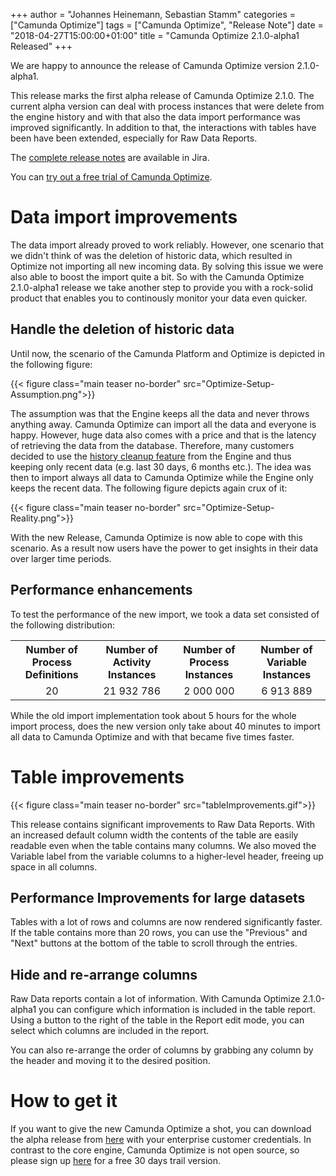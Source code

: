 +++
author = "Johannes Heinemann, Sebastian Stamm"
categories = ["Camunda Optimize"]
tags = ["Camunda Optimize", "Release Note"]
date = "2018-04-27T15:00:00+01:00"
title = "Camunda Optimize 2.1.0-alpha1 Released"
+++

We are happy to announce the release of Camunda Optimize version 2.1.0-alpha1.

This release marks the first alpha release of Camunda Optimize 2.1.0. The current alpha version can deal with process instances that were delete from the engine history and with that also the data import performance was improved significantly. In addition to that, the interactions with tables have been have been extended, especially for Raw Data Reports.

<!--more-->

The [complete release notes](https://app.camunda.com/jira/secure/ReleaseNote.jspa?projectId=10730&version=15305) are available in Jira.

You can [try out a free trial of Camunda Optimize](#how-to-get-it).

# Data import improvements

The data import already proved to work reliably. However, one scenario that we didn't think of was the deletion of historic data, which resulted in Optimize not importing all new incoming data. By solving this issue we were also able to boost the import quite a bit. So with the Camunda Optimize 2.1.0-alpha1 release we take another step to provide you with a rock-solid product that enables you to continously monitor your data even quicker.

## Handle the deletion of historic data

Until now, the scenario of the Camunda Platform and Optimize is depicted in the following figure:

{{< figure class="main teaser no-border" src="Optimize-Setup-Assumption.png">}}

The assumption was that the Engine keeps all the data and never throws anything away. Camunda Optimize can import all the data and everyone is happy. However, huge data also comes with a price and that is the latency of retrieving the data from the database. Therefore, many customers decided to use the [history cleanup feature](https://docs.camunda.org/manual/latest/user-guide/process-engine/history/#history-time-to-live) from the Engine and thus keeping only recent data (e.g. last 30 days, 6 months etc.). The idea was then to import always all data to Camunda Optimize while the Engine only keeps the recent data. The following figure depicts again crux of it:

{{< figure class="main teaser no-border" src="Optimize-Setup-Reality.png">}}

With the new Release, Camunda Optimize is now able to cope with this scenario. As a result now users have the power to get insights in their data over larger time periods.

## Performance enhancements

To test the performance of the new import, we took a data set consisted of the following distribution:

<table class="table table-striped">
  <tr>
    <th>Number of Process Definitions</th>
    <th>Number of Activity Instances</th>
    <th>Number of Process Instances</th>
    <th>Number of Variable Instances</th>
  </tr>
  <tr>
    <td align="center">20</td>
    <td align="center">21 932 786</td>
    <td align="center">2 000 000</td>
    <td align="center">6 913 889</td>
  </tr>
</table>

While the old import implementation took about 5 hours for the whole import process, does the new version only take about 40 minutes to import all data to Camunda Optimize and with that became five times faster. 

# Table improvements

{{< figure class="main teaser no-border" src="tableImprovements.gif">}}

This release contains significant improvements to Raw Data Reports. With an increased default column width the contents of the table are easily readable even when the table contains many columns. We also moved the Variable label from the variable columns to a higher-level header, freeing up space in all columns.

## Performance Improvements for large datasets

Tables with a lot of rows and columns are now rendered significantly faster. If the table contains more than 20 rows, you can use the "Previous" and "Next" buttons at the bottom of the table to scroll through the entries.

## Hide and re-arrange columns

Raw Data reports contain a lot of information. With Camunda Optimize 2.1.0-alpha1 you can configure which information is included in the table report. Using a button to the right of the table in the Report edit mode, you can select which columns are included in the report.

You can also re-arrange the order of columns by grabbing any column by the header and moving it to the desired position.

# How to get it

If you want to give the new Camunda Optimize a shot, you can download the alpha release from [here](https://docs.camunda.org/enterprise/download/#camunda-optimize) with your enterprise customer credentials. In contrast to the core engine, Camunda Optimize is not open source, so please sign up [here](https://camunda.com/download/enterprise/) for a free 30 days trail version.

